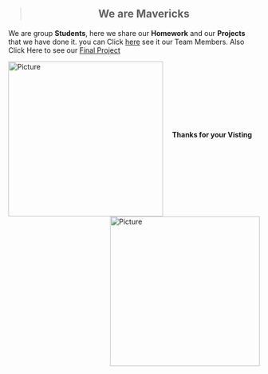 > <H2 align = "center"> We are Mavericks </h2>

We are group **Students**, here we share our **Homework** and our **Projects** that we have done it. you can Click [here](AboutUs/TeamIntro.md) see it our Team Members. Also Click Here to see our [Final Project](Finalproject.md)


<img align = "left" alt="Picture" width="310" src= "img/wlc.jpg">

<img align = "right" alt="Picture" width="300" src= "img/LimpSickBluewhale.webp">
<br>
<br>
<br>
<br>
<br>
<br>
<br>

<h4 align = "center"> <p style='text-align: center' >Thanks for your Visting</p> </h4> 